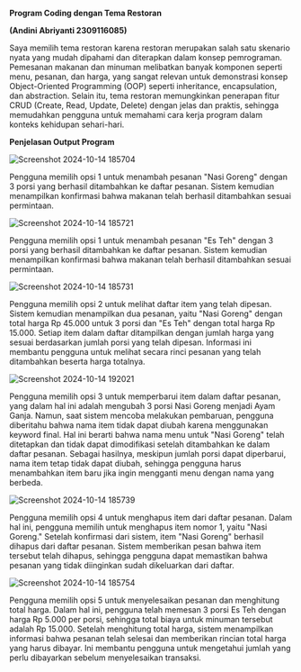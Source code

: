 **Program Coding dengan Tema Restoran**

**(Andini Abriyanti 2309116085)**

Saya memilih tema restoran karena restoran merupakan salah satu skenario nyata yang mudah dipahami dan diterapkan dalam konsep pemrograman. Pemesanan makanan dan minuman melibatkan banyak komponen seperti menu, pesanan, dan harga, yang sangat relevan untuk demonstrasi konsep Object-Oriented Programming (OOP) seperti inheritance, encapsulation, dan abstraction. Selain itu, tema restoran memungkinkan penerapan fitur CRUD (Create, Read, Update, Delete) dengan jelas dan praktis, sehingga memudahkan pengguna untuk memahami cara kerja program dalam konteks kehidupan sehari-hari.

**Penjelasan Output Program**

![Screenshot 2024-10-14 185704](https://github.com/user-attachments/assets/89214f6f-3a12-4a97-84fe-a6d05e5ffe7b)

Pengguna memilih opsi 1 untuk menambah pesanan "Nasi Goreng" dengan 3 porsi yang berhasil ditambahkan ke daftar pesanan. Sistem kemudian menampilkan konfirmasi bahwa makanan telah berhasil ditambahkan sesuai permintaan.

![Screenshot 2024-10-14 185721](https://github.com/user-attachments/assets/291cc0ab-8b59-40e5-b267-93c5d7613aa8)

Pengguna memilih opsi 1 untuk menambah pesanan "Es Teh" dengan 3 porsi yang berhasil ditambahkan ke daftar pesanan. Sistem kemudian menampilkan konfirmasi bahwa makanan telah berhasil ditambahkan sesuai permintaan.

![Screenshot 2024-10-14 185731](https://github.com/user-attachments/assets/728e6aa0-c632-4366-b642-021b354d2294)

Pengguna memilih opsi 2 untuk melihat daftar item yang telah dipesan. Sistem kemudian menampilkan dua pesanan, yaitu "Nasi Goreng" dengan total harga Rp 45.000 untuk 3 porsi dan "Es Teh" dengan total harga Rp 15.000. Setiap item dalam daftar ditampilkan dengan jumlah harga yang sesuai berdasarkan jumlah porsi yang telah dipesan. Informasi ini membantu pengguna untuk melihat secara rinci pesanan yang telah ditambahkan beserta harga totalnya.

![Screenshot 2024-10-14 192021](https://github.com/user-attachments/assets/121c38fc-fecf-4827-a6b8-5cb67c920514)


Pengguna memilih opsi 3 untuk memperbarui item dalam daftar pesanan, yang dalam hal ini adalah mengubah 3 porsi Nasi Goreng menjadi Ayam Ganja. Namun, saat sistem mencoba melakukan pembaruan, pengguna diberitahu bahwa nama item tidak dapat diubah karena menggunakan keyword final. Hal ini berarti bahwa nama menu untuk "Nasi Goreng" telah ditetapkan dan tidak dapat dimodifikasi setelah ditambahkan ke dalam daftar pesanan. Sebagai hasilnya, meskipun jumlah porsi dapat diperbarui, nama item tetap tidak dapat diubah, sehingga pengguna harus menambahkan item baru jika ingin mengganti menu dengan nama yang berbeda.

![Screenshot 2024-10-14 185739](https://github.com/user-attachments/assets/b5f51c06-b4eb-4316-b49f-d9465d981d79)

Pengguna memilih opsi 4 untuk menghapus item dari daftar pesanan. Dalam hal ini, pengguna memilih untuk menghapus item nomor 1, yaitu "Nasi Goreng." Setelah konfirmasi dari sistem, item "Nasi Goreng" berhasil dihapus dari daftar pesanan. Sistem memberikan pesan bahwa item tersebut telah dihapus, sehingga pengguna dapat memastikan bahwa pesanan yang tidak diinginkan sudah dikeluarkan dari daftar.

![Screenshot 2024-10-14 185754](https://github.com/user-attachments/assets/8013a421-f490-4ef6-99a2-2339d8ce5d43)

Pengguna memilih opsi 5 untuk menyelesaikan pesanan dan menghitung total harga. Dalam hal ini, pengguna telah memesan 3 porsi Es Teh dengan harga Rp 5.000 per porsi, sehingga total biaya untuk minuman tersebut adalah Rp 15.000. Setelah menghitung total harga, sistem menampilkan informasi bahwa pesanan telah selesai dan memberikan rincian total harga yang harus dibayar. Ini membantu pengguna untuk mengetahui jumlah yang perlu dibayarkan sebelum menyelesaikan transaksi.
